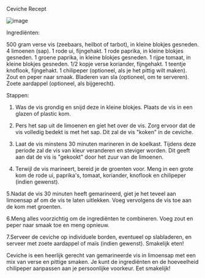 Ceviche Recept

![image](https://github.com/A3A9N/markdown/assets/144899095/64bc60f9-4d2f-416a-a19f-0d69ba821003)


Ingrediënten:

500 gram verse vis (zeebaars, heilbot of tarbot), in kleine blokjes gesneden.
4 limoenen (sap).
1 rode ui, fijngehakt.
1 rode paprika, in kleine blokjes gesneden.
1 groene paprika, in kleine blokjes gesneden.
1 rijpe tomaat, in kleine blokjes gesneden.
1/2 kopje verse koriander, fijngehakt.
1 teentje knoflook, fijngehakt.
1 chilipeper (optioneel, als je het pittig wilt maken).
Zout en peper naar smaak.
Bladeren van sla (optioneel, om te serveren).
Zoete aardappel (optioneel, als bijgerecht).

Stappen:

1. Was de vis grondig en snijd deze in kleine blokjes. Plaats de vis in een glazen of plastic kom.
   
2. Pers het sap uit de limoenen en giet het over de vis. Zorg ervoor dat de vis volledig bedekt is met het sap. Dit zal de vis "koken" in de ceviche.
 
3. Laat de vis minstens 30 minuten marineren in de koelkast. Tijdens deze periode zal de vis van kleur veranderen en steviger worden. Dit geeft aan dat de vis is "gekookt" door het zuur van de limoenen.
   
4. Terwijl de vis marineert, bereid je de groenten voor. Meng in een grote kom de rode ui, paprika's, tomaat, koriander, knoflook en chilipeper (indien gewenst).

5.Nadat de vis 30 minuten heeft gemarineerd, giet je het teveel aan limoensap af om de vis te laten uitlekken. Voeg vervolgens de vis toe aan de kom met groenten.

6.Meng alles voorzichtig om de ingrediënten te combineren. Voeg zout en peper naar smaak toe en meng opnieuw.

7.Serveer de ceviche op individuele borden, eventueel op slabladeren, en serveer met zoete aardappel of maïs (indien gewenst). Smakelijk eten!

Ceviche is een heerlijk gerecht van gemarineerde vis in limoensap met een mix van verse en pittige smaken. Je kunt de ingrediënten en de hoeveelheid chilipeper aanpassen aan je persoonlijke voorkeur. Eet smakelijk!
